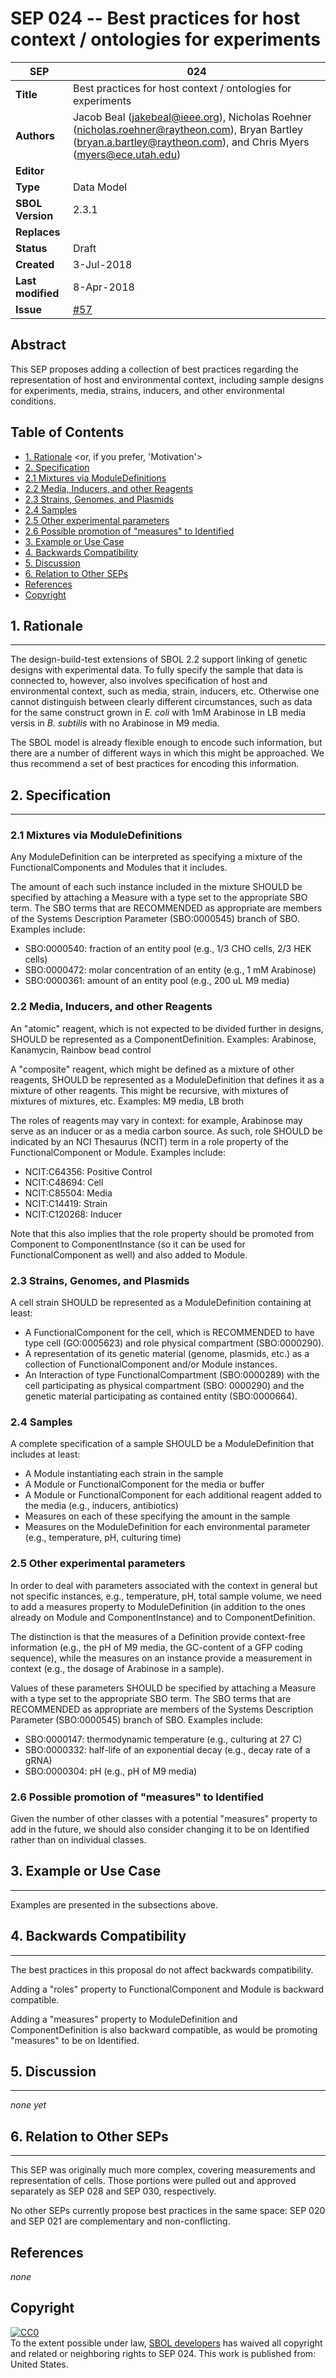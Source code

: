 SEP 024 -- Best practices for host context / ontologies for experiments
===================================

SEP                   | 024
----------------------|--------------
**Title**             | Best practices for host context / ontologies for experiments
**Authors**           | Jacob Beal (jakebeal@ieee.org), Nicholas Roehner (nicholas.roehner@raytheon.com), Bryan Bartley (bryan.a.bartley@raytheon.com), and Chris Myers (myers@ece.utah.edu)
**Editor**            | 
**Type**              | Data Model
**SBOL Version**      | 2.3.1
**Replaces**          | 
**Status**            | Draft
**Created**           | 3-Jul-2018
**Last modified**     | 8-Apr-2018
**Issue**             | [#57](https://github.com/SynBioDex/SEPs/issues/57)

Abstract
-----------

This SEP proposes adding a collection of best practices regarding the representation of host and environmental context, including sample designs for experiments, media, strains, inducers, and other environmental conditions.


Table of Contents
---------------------

* [1. Rationale](#rationale) <or, if you prefer, 'Motivation'>
* [2. Specification](#specification)
 * [2.1 Mixtures via ModuleDefinitions](#mixtures)
 * [2.2 Media, Inducers, and other Reagents](#media)
 * [2.3 Strains, Genomes, and Plasmids](#strain)
 * [2.4 Samples](#samples)
 * [2.5 Other experimental parameters](#otherparameters)
 * [2.6 Possible promotion of "measures" to Identified](#measure)
* [3. Example or Use Case](#example)
* [4. Backwards Compatibility](#compatibility)
* [5. Discussion](#discussion)
* [6. Relation to Other SEPs](#relation)
* [References](#references)
* [Copyright](#copyright)

## 1. Rationale <a name="rationale"></a>
----------------

The design-build-test extensions of SBOL 2.2 support linking of genetic designs with experimental data.  To fully specify the sample that data is connected to, however, also involves specification of host and environmental context, such as media, strain, inducers, etc.  Otherwise one cannot distinguish between clearly different circumstances, such as data for the same construct grown in _E. coli_ with 1mM Arabinose in LB media versis in _B. subtilis_ with no Arabinose in M9 media.

The SBOL model is already flexible enough to encode such information, but there are a number of different ways in which this might be approached.  We thus recommend a set of best practices for encoding this information.


## 2. Specification <a name="specification"></a>
----------------------------------------------

### 2.1 Mixtures via ModuleDefinitions <a name="mixtures"></a>

Any ModuleDefinition can be interpreted as specifying a mixture of the FunctionalComponents and Modules that it includes.

The amount of each such instance included in the mixture SHOULD be specified by attaching a Measure with a type set to the appropriate SBO term. The SBO terms that are RECOMMENDED as appropriate are members of the Systems Description Parameter (SBO:0000545) branch of SBO. Examples include:

* SBO:0000540: fraction of an entity pool (e.g., 1/3 CHO cells, 2/3 HEK cells)
* SBO:0000472: molar concentration of an entity (e.g., 1 mM Arabinose)
* SBO:0000361: amount of an entity pool (e.g., 200 uL M9 media)


### 2.2 Media, Inducers, and other Reagents<a name="media"></a>

An "atomic" reagent, which is not expected to be divided further in designs, SHOULD be represented as a ComponentDefinition. Examples: Arabinose, Kanamycin, Rainbow bead control

A "composite" reagent, which might be defined as a mixture of other reagents, SHOULD be represented as a ModuleDefinition that defines it as a mixture of other reagents. This might be recursive, with mixtures of mixtures of mixtures, etc.
Examples: M9 media, LB broth

The roles of reagents may vary in context: for example, Arabinose may serve as an inducer or as a media carbon source.
As such, role SHOULD be indicated by an NCI Thesaurus (NCIT) term  in a role property of the FunctionalComponent or Module.
Examples include:

* NCIT:C64356: Positive Control
* NCIT:C48694: Cell
* NCIT:C85504: Media
* NCIT:C14419: Strain
* NCIT:C120268: Inducer

Note that this also implies that the role property should be promoted from Component to ComponentInstance (so it can be used for FunctionalComponent as well) and also added to Module.

### 2.3 Strains, Genomes, and Plasmids<a name="strain"></a>

A cell strain SHOULD be represented as a ModuleDefinition containing at least:

* A FunctionalComponent for the cell, which is RECOMMENDED to have type cell (GO:0005623) and role physical compartment (SBO:0000290).
* A representation of its genetic material (genome, plasmids, etc.) as a collection of FunctionalComponent and/or Module instances.  
* An Interaction of type FunctionalCompartment (SBO:0000289) with the cell participating as physical compartment (SBO: 0000290) and the genetic material participating as contained entity (SBO:0000664).


### 2.4 Samples<a name="samples"></a>

A complete specification of a sample SHOULD be a ModuleDefinition that includes at least:

* A Module instantiating each strain in the sample
* A Module or FunctionalComponent for the media or buffer
* A Module or FunctionalComponent for each additional reagent added to the media (e.g., inducers, antibiotics)
* Measures on each of these specifying the amount in the sample
* Measures on the ModuleDefinition for each environmental parameter (e.g., temperature, pH, culturing time)



### 2.5 Other experimental parameters<a name="otherparameters"></a>

In order to deal with parameters associated with the context in general but not specific instances, e.g., temperature, pH, total sample volume, we need to add a measures property to ModuleDefinition (in addition to the ones already on Module and ComponentInstance) and to ComponentDefinition.

The distinction is that the measures of a Definition provide context-free information (e.g., the pH of M9 media, the GC-content of a GFP coding sequence), while the measures on an instance provide a measurement in context (e.g., the dosage of Arabinose in a sample).

Values of these parameters SHOULD be specified by attaching a Measure with a type set to the appropriate SBO term. The SBO terms that are RECOMMENDED as appropriate are members of the Systems Description Parameter (SBO:0000545) branch of SBO. Examples include:

* SBO:0000147: thermodynamic temperature (e.g., culturing at 27 C)
* SBO:0000332: half-life of an exponential decay (e.g., decay rate of a gRNA)
* SBO:0000304: pH (e.g., pH of M9 media)


### 2.6 Possible promotion of "measures" to Identified<a name="measure"></a>

Given the number of other classes with a potential "measures" property to add in the future, we should also consider changing it to be on Identified rather than on individual classes.


## 3. Example or Use Case <a name='example'></a>
-------------------------------

Examples are presented in the subsections above.

## 4. Backwards Compatibility <a name='compatibility'></a>
-----------------

The best practices in this proposal do not affect backwards compatibility.

Adding a "roles" property to FunctionalComponent and Module is backward compatible.

Adding a "measures" property to ModuleDefinition and ComponentDefinition is also backward compatible, as would be promoting "measures" to be on Identified.


## 5. Discussion <a name='discussion'></a>
-----------------

_none yet_

## 6. Relation to Other SEPs <a name='relation'></a>
-----------------

This SEP was originally much more complex, covering measurements and representation of cells. Those portions were pulled out and approved separately as SEP 028 and SEP 030, respectively.

No other SEPs currently propose best practices in the same space: SEP 020 and SEP 021 are complementary and non-conflicting.


References <a name='references'></a>
----------------

_none_

Copyright <a name='copyright'></a>
-------------
<p xmlns:dct="http://purl.org/dc/terms/" xmlns:vcard="http://www.w3.org/2001/vcard-rdf/3.0#">
  <a rel="license"
     href="http://creativecommons.org/publicdomain/zero/1.0/">
    <img src="http://i.creativecommons.org/p/zero/1.0/88x31.png" style="border-style: none;" alt="CC0" />
  </a>
  <br />
  To the extent possible under law,
  <a rel="dct:publisher"
     href="sbolstandard.org">
    <span property="dct:title">SBOL developers</span></a>
  has waived all copyright and related or neighboring rights to
  <span property="dct:title">SEP 024</span>.
This work is published from:
<span property="vcard:Country" datatype="dct:ISO3166"
      content="US" about="sbolstandard.org">
  United States</span>.
</p>

